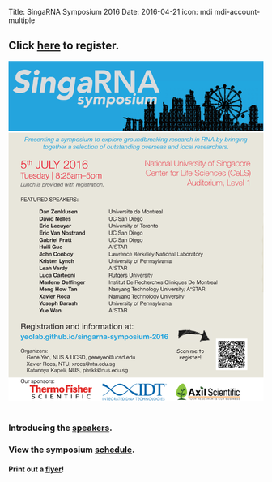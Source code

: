 Title: SingaRNA Symposium 2016
Date: 2016-04-21
icon: mdi mdi-account-multiple

## Click [**here**](http://goo.gl/forms/0awa0rCjGbMxPWBI3) to register.


<div class="row">
  <div class="6u">

<section>
  <a href="#stem-cells" class="image feature"><img src="./singaRNA/SG-RNA_flyer.png" alt="" /></a>
  <a href="#stem-cells" class="image feature"><img src="/images/research/IMP1_OCT4 IF_2.svg" alt="" /></a>
  
</section>

  </div>


### Introducing the [**speakers**](./singaRNA/Speaker_profiles.pdf).

### View the symposium [**schedule**](./singaRNA/schedulev2.pdf). 

#### Print out a [flyer](./singaRNA/SG-RNA_flyer.pdf)!




